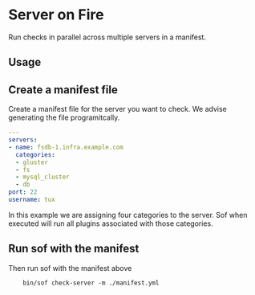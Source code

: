 # Server on Fire

Run checks in parallel across multiple servers in a manifest.

## Usage

## Create a manifest file

Create a manifest file for the server you want to check. We advise generating 
the file programitcally. 

```yaml
---
servers:
- name: fsdb-1.infra.example.com
  categories:
  - gluster
  - fs
  - mysql_cluster
  - db
port: 22
username: tux
```

In this example we are assigning four categories to the server. Sof when executed
will run all plugins associated with those categories. 

## Run sof with the manifest

Then run sof with the manifest above

        bin/sof check-server -m ./manifest.yml

